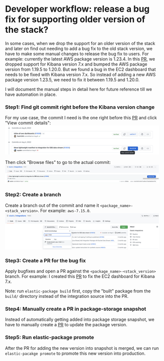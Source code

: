 # Developer workflow: release a bug fix for supporting older version of the stack?

In some cases, when we drop the support for an older version of the stack and later on find
out needing to add a bug fix to the old stack version, we have to make some manual changes
to release the bug fix to users. For example: currently the latest AWS package version is
1.23.4. In this [PR](https://github.com/elastic/integrations/pull/3688), we dropped support
for Kibana version 7.x and bumped the AWS package version from 1.19.5 to 1.20.0. But we found
a bug in the EC2 dashboard that needs to be fixed with Kibana version 7.x. So instead of
adding a new AWS package version 1.23.5, we need to fix it between 1.19.5 and 1.20.0.

I will document the manual steps in detail here for future reference till we have automation
in place.

### Step1: Find git commit right before the Kibana version change
For my use case, the commit I need is the one right before this
[PR](https://github.com/elastic/integrations/pull/3688) and click "View commit details":
![alt text](./images/find_commit.png)

Then click "Browse files" to go to the actual commit:
![alt text](./images/browse_file.png)

### Step2: Create a branch
Create a branch out of the commit and name it `<package_name>-<stack_version>`.
For example: `aws-7.15.0`.
![alt text](./images/create_branch.png)

### Step3: Create a PR for the bug fix
Apply bugfixes and open a PR against the `<package_name>-<stack_version>` branch.
For example: I created this [PR](https://github.com/elastic/integrations/pull/4162) to fix
the EC2 dashboard for Kibana 7.x.

Note: run `elastic-package build` first, copy the "built" package from the `build/` directory
instead of the integration source into the PR.

### Step4: Manually create a PR in package-storage snapshot
Instead of automatically getting added into package storage snapshot, we have to manually create
a [PR](https://github.com/elastic/package-storage/pull/5489) to update the package version.

### Step5: Run elastic-package promote
After the PR for adding the new version into snapshot is merged, we can run
`elastic-pacakge promote` to promote this new version into production.
